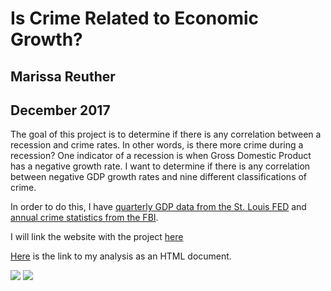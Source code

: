 # Is Crime Related to Economic Growth?

## Marissa Reuther

## December 2017

The goal of this project is to determine if there is any correlation between a recession and crime rates. In other words, is there more crime during a recession? One indicator of a recession is when Gross Domestic Product has a negative growth rate. I want to determine if there is any correlation between negative GDP growth rates and nine different classifications of crime. 

In order to do this, I have [quarterly GDP data from the St. Louis FED](https://fred.stlouisfed.org/series/GDPC1) and [annual crime statistics from the FBI](https://ucr.fbi.gov/crime-in-the-u.s/2013/crime-in-the-u.s.-2013/tables/1tabledatadecoverviewpdf/table_1_crime_in_the_united_states_by_volume_and_rate_per_100000_inhabitants_1994-2013.xls).

I will link the website with the project [here](https://marissareuther.github.io/Stat_184_Final_Project/)

[Here](https://rawgit.com/marissareuther/Stat_184_Final_Project/master/R_Markdown.html) is the link to my analysis as an HTML document.

![](http://gulf-insider-i35ch33zpu3sxik.stackpathdns.com/wp-content/uploads/2017/05/Economic-Recession.jpg) 
![](https://www.brennancenter.org/sites/default/files/styles/individual_node_page/public/blog/crime%20cuffs.jpg?itok=WP0o5xht)


